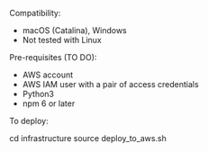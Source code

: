 Compatibility:

- macOS (Catalina), Windows
- Not tested with Linux

Pre-requisites (TO DO):

- AWS account
- AWS IAM user with a pair of access credentials
- Python3
- npm 6 or later

To deploy: 

cd infrastructure
source deploy_to_aws.sh